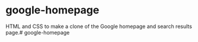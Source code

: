 google-homepage
==============
HTML and CSS to make a clone of the Google homepage and search results page.# google-homepage
